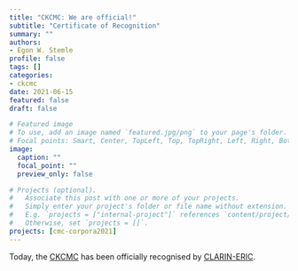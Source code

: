 ```yaml
---
title: "CKCMC: We are official!" 
subtitle: "Certificate of Recognition"
summary: ""
authors:
- Egon W. Stemle
profile: false
tags: []
categories:
- ckcmc
date: 2021-06-15
featured: false
draft: false

# Featured image
# To use, add an image named `featured.jpg/png` to your page's folder.
# Focal points: Smart, Center, TopLeft, Top, TopRight, Left, Right, BottomLeft, Bottom, BottomRight.
image:
  caption: ""
  focal_point: ""
  preview_only: false

# Projects (optional).
#   Associate this post with one or more of your projects.
#   Simply enter your project's folder or file name without extension.
#   E.g. `projects = ["internal-project"]` references `content/project/deep-learning/index.md`.
#   Otherwise, set `projects = []`.
projects: [cmc-corpora2021]
---
```

Today, the [CKCMC](https://cmc-corpora.org/ckcmc) has been officially recognised by [CLARIN-ERIC](https://www.clarin.eu/centres/ckcmc).
